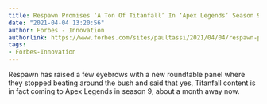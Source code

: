 ```yaml
---
title: Respawn Promises ‘A Ton Of Titanfall’ In ‘Apex Legends’ Season 9
date: "2021-04-04 13:20:56"
author: Forbes - Innovation
authorlink: https://www.forbes.com/sites/paultassi/2021/04/04/respawn-promises-a-ton-of-titanfall-in-apex-legends-season-9/
tags:
- Forbes-Innovation
---
```

Respawn has raised a few eyebrows with a new roundtable panel where they stopped beating around the bush and said that yes, Titanfall content is in fact coming to Apex Legends in season 9, about a month away now.